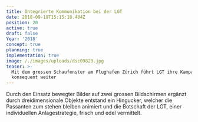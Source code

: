 ```yaml
---
title: Integrierte Kommunikation bei der LGT
date: 2018-09-19T15:15:18.484Z
position: 20
active: true
draft: false
Year: '2018'
concept: true
planning: true
implementation: true
image: /./images/uploads/dsc09823.jpg
teaser: >-
  Mit dem grossen Schaufenster am Flughafen Zürich führt LGT ihre Kampagne
  konsequent weiter
---
```

Durch den Einsatz bewegter Bilder auf zwei grossen Bildschirmen ergänzt durch dreidimensionale Objekte entstand ein Hingucker, welcher die Passanten zum stehen bleiben animiert und die Botschaft der LGT, einer individuellen Anlagestrategie, frisch und edel vermittelt.
